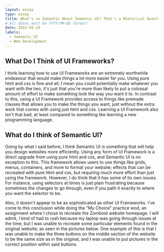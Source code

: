 ```yaml
---
layout: essay
type: essay
title: What's so Semantic About Semantic UI? That's a Rhetorical Question by the Way
# All dates must be YYYY-MM-DD format!
date: 2022-02-24
labels:
  - Semantic UI
  - Web Development
---
```

## What Do I Think of UI Frameworks?

I think learning how to use UI Frameworks are an extremely worthwhile endeavour that would make things a lot more easier for you. Using pure html and css is fine and all; I mean you could potentially make whatever you want with the two, it's just that you're more than likely to put a colossal amount of effort to make something look the way you want it to. In contrast to this, using a UI Framework provides access to things like premade classes that allows you to make the things you want, just without the extra work that comes with using just html and css. Learning a UI Framework also isn't that bad, at least compared to something like learning a new programming language.

## What do I think of Semantic UI?

Going by what I said before, I think Semantic UI is something that will help you design websites more efficiently. Using any form of UI Framework is a direct upgrade from using pure html and css, and Semantic UI is no exception to this. This framework allows users to use things like grids, menus, containers, and more to format your website; effects that can be recreated with pure html and css, but requiring much more effort than just using the framework. However, I do think that it has some of its own issues. For instance, using selectors at times is just plain frustrating because sometimes the changes to go through, even if you path it exactly to where you want the selector to be.

Also, it doesn't appear to be as sophisticated as other UI Frameworks. I've come to this conclusion while doing the "My Choice" practice wod, an assignment where I chose to recreate the Zomboid website homepage. I will admit, I kind of had to rush because my laptop was going through issues at the time, but I was unable to recreate some particular elements found in the original website; as seen in the pictures below. One example of this is that I was unable to make the three buttons on the middle section of the website to be the same size as in the original, and I was unable to put pictures in the correct position within said buttons.
